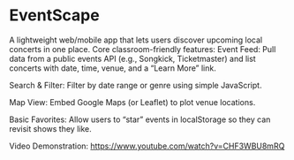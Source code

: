 # EventScape

A lightweight web/mobile app that lets users discover upcoming local concerts in one place. Core classroom-friendly features:
Event Feed: Pull data from a public events API (e.g., Songkick, Ticketmaster) and list concerts with date, time, venue, and a “Learn More” link.


Search & Filter: Filter by date range or genre using simple JavaScript.


Map View: Embed Google Maps (or Leaflet) to plot venue locations.


Basic Favorites: Allow users to “star” events in localStorage so they can revisit shows they like.

Video Demonstration:
https://www.youtube.com/watch?v=CHF3WBU8mRQ
